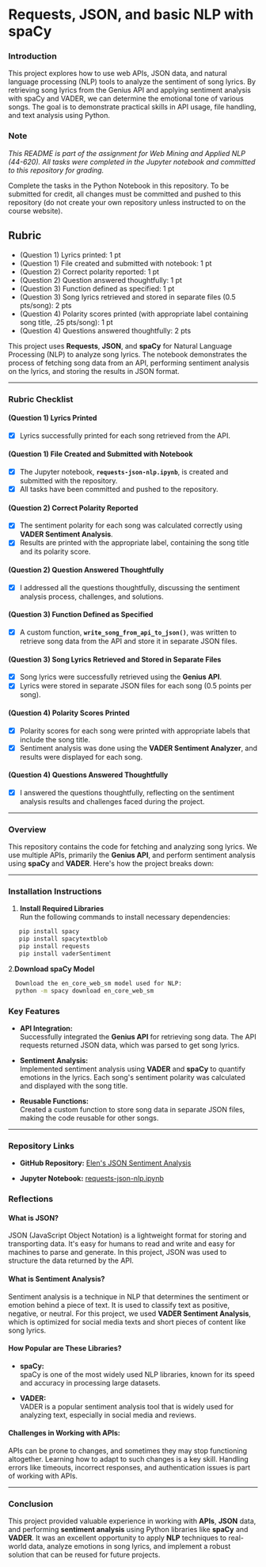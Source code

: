 # Requests, JSON, and basic NLP with spaCy

### Introduction

This project explores how to use web APIs, JSON data, and natural language processing (NLP) tools to analyze the sentiment of song lyrics. By retrieving song lyrics from the Genius API and applying sentiment analysis with spaCy and VADER, we can determine the emotional tone of various songs. The goal is to demonstrate practical skills in API usage, file handling, and text analysis using Python.

### Note  
*This README is part of the assignment for Web Mining and Applied NLP (44-620). All tasks were completed in the Jupyter notebook and committed to this repository for grading.*

Complete the tasks in the Python Notebook in this repository.
To be submitted for credit, all changes must be committed and pushed to this repository (do not create your own repository unless instructed to on the course website).

## Rubric

* (Question 1) Lyrics printed: 1 pt
* (Question 1) File created and submitted with notebook: 1 pt
* (Question 2) Correct polarity reported: 1 pt
* (Question 2) Question answered thoughtfully: 1 pt
* (Question 3) Function defined as specified: 1 pt
* (Question 3) Song lyrics retrieved and stored in separate files (0.5 pts/song): 2 pts
* (Question 4) Polarity scores printed (with appropriate label containing song title, .25 pts/song): 1 pt
* (Question 4) Questions answered thoughtfully: 2 pts


This project uses **Requests**, **JSON**, and **spaCy** for Natural Language Processing (NLP) to analyze song lyrics. The notebook demonstrates the process of fetching song data from an API, performing sentiment analysis on the lyrics, and storing the results in JSON format.

---

### Rubric Checklist

#### **(Question 1) Lyrics Printed**
- [x] Lyrics successfully printed for each song retrieved from the API.

#### **(Question 1) File Created and Submitted with Notebook**
- [x] The Jupyter notebook, **`requests-json-nlp.ipynb`**, is created and submitted with the repository.
- [x] All tasks have been committed and pushed to the repository.

#### **(Question 2) Correct Polarity Reported**
- [x] The sentiment polarity for each song was calculated correctly using **VADER Sentiment Analysis**.
- [x] Results are printed with the appropriate label, containing the song title and its polarity score.

#### **(Question 2) Question Answered Thoughtfully**
- [x] I addressed all the questions thoughtfully, discussing the sentiment analysis process, challenges, and solutions.

#### **(Question 3) Function Defined as Specified**
- [x] A custom function, **`write_song_from_api_to_json()`**, was written to retrieve song data from the API and store it in separate JSON files.

#### **(Question 3) Song Lyrics Retrieved and Stored in Separate Files**
- [x] Song lyrics were successfully retrieved using the **Genius API**.
- [x] Lyrics were stored in separate JSON files for each song (0.5 points per song).

#### **(Question 4) Polarity Scores Printed**
- [x] Polarity scores for each song were printed with appropriate labels that include the song title.
- [x] Sentiment analysis was done using the **VADER Sentiment Analyzer**, and results were displayed for each song.

#### **(Question 4) Questions Answered Thoughtfully**
- [x] I answered the questions thoughtfully, reflecting on the sentiment analysis results and challenges faced during the project.

---

### Overview

This repository contains the code for fetching and analyzing song lyrics. We use multiple APIs, primarily the **Genius API**, and perform sentiment analysis using **spaCy** and **VADER**. Here's how the project breaks down:

---

### Installation Instructions

1. **Install Required Libraries**  
   Run the following commands to install necessary dependencies:

```bash
   pip install spacy
   pip install spacytextblob
   pip install requests
   pip install vaderSentiment
```
2.**Download spaCy Model**
```bash
  Download the en_core_web_sm model used for NLP:
  python -m spacy download en_core_web_sm
```
### Key Features

- **API Integration:**  
  Successfully integrated the **Genius API** for retrieving song data. The API requests returned JSON data, which was parsed to get song lyrics.

- **Sentiment Analysis:**  
  Implemented sentiment analysis using **VADER** and **spaCy** to quantify emotions in the lyrics. Each song's sentiment polarity was calculated and displayed with the song title.

- **Reusable Functions:**  
  Created a custom function to store song data in separate JSON files, making the code reusable for other songs.

---

### Repository Links

- **GitHub Repository:** [Elen's JSON Sentiment Analysis](https://github.com/Elen-tesfai/json-sentiment-elen)

- **Jupyter Notebook:** [requests-json-nlp.ipynb](https://github.com/Elen-tesfai/json-sentiment-elen/blob/master/requests-json-nlp.ipynb)

### Reflections

#### What is JSON?
JSON (JavaScript Object Notation) is a lightweight format for storing and transporting data. It's easy for humans to read and write and easy for machines to parse and generate. In this project, JSON was used to structure the data returned by the API.

#### What is Sentiment Analysis?
Sentiment analysis is a technique in NLP that determines the sentiment or emotion behind a piece of text. It is used to classify text as positive, negative, or neutral. For this project, we used **VADER Sentiment Analysis**, which is optimized for social media texts and short pieces of content like song lyrics.

#### How Popular are These Libraries?

- **spaCy:**  
  spaCy is one of the most widely used NLP libraries, known for its speed and accuracy in processing large datasets.

- **VADER:**  
  VADER is a popular sentiment analysis tool that is widely used for analyzing text, especially in social media and reviews.

#### Challenges in Working with APIs:
APIs can be prone to changes, and sometimes they may stop functioning altogether. Learning how to adapt to such changes is a key skill. Handling errors like timeouts, incorrect responses, and authentication issues is part of working with APIs.

---

### Conclusion
This project provided valuable experience in working with **APIs**, **JSON** data, and performing **sentiment analysis** using Python libraries like **spaCy** and **VADER**. It was an excellent opportunity to apply **NLP** techniques to real-world data, analyze emotions in song lyrics, and implement a robust solution that can be reused for future projects.